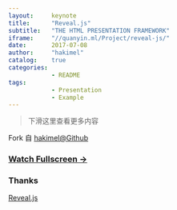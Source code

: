 ```yaml
---
layout:     keynote
title:      "Reveal.js"
subtitle:   "THE HTML PRESENTATION FRAMEWORK"
iframe:     "//quanyin.ml/Project/reveal-js/"
date:       2017-07-08
author:     "hakimel"
catalog:    true
categories:  
            - README
tags:
            - Presentation
            - Example
---
```



> 下滑这里查看更多内容

Fork 自 [hakimel@Github](https://github.com/hakimel/reveal-js)


### [Watch Fullscreen →](https://qytang326.github.io/Project/reveal-js/)

<div class="visible-md visible-lg">
<!--
<img src="//qytang326.github.io/js-module-7day/attach/qrcode.png" width="350"/>
<small class="img-hint">你也可以通过扫描二维码在手机上观看</small>
-->
</div>


### Thanks

[Reveal.js](http://lab.hakim.se/reveal-js)